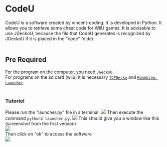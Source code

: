 # CodeU

CodeU is a software created by vincent-coding. It is developed in Python. It allows you to retrieve some cheat code for WiiU games. It is advisable to use JGeckoU, because the file that CodeU generates is recognized by JGeckoU if it is placed in the "code" folder.<br />
<br />
## Pre Required<br/>
For the program on the computer, you need <a href="https://github.com/BullyWiiPlaza/JGeckoU" target="_BLANK">`JGeckoU`</a>.<br/>
For programs on the sd card (wiiu) it is necessary <a href="https://github.com/BullyWiiPlaza/tcpgecko" target="_BLANK">`TCPGecko`</a> and <a href="https://github.com/dimok789/homebrew_launcher/releases/tag/1.4" target="_BLANK">`Homebrew Launcher`</a>.<br />
<br />
### Tutoriel
Please run the "launcher.py" file in a terminal.
<img src="http://image.noelshack.com/fichiers/2019/13/3/1553717121-1.png">
Then execute the command `python3 launcher.py`.
<img src="http://image.noelshack.com/fichiers/2019/13/3/1553717496-capture-du-2019-03-27-21-11-18.png">
This should give you a window like this (screenshot from the first version)<br />
<img src="http://image.noelshack.com/fichiers/2019/13/3/1553717703-kazam-screenshot-00000.png"><br />
Then click on "ok" to access the software<br />
<img src="http://image.noelshack.com/fichiers/2019/13/4/1553802439-kazam-screenshot-00000.png">
